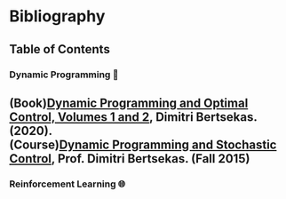# Bibliography

## Table of Contents

### Dynamic Programming :hammer:
(Book)[Dynamic Programming and Optimal Control, Volumes 1 and 2](http://web.mit.edu/dimitrib/www/dpchapter.html), Dimitri Bertsekas. (2020).  
(Course)[Dynamic Programming and Stochastic Control](https://ocw.mit.edu/courses/electrical-engineering-and-computer-science/6-231-dynamic-programming-and-stochastic-control-fall-2015/), Prof. Dimitri Bertsekas. (Fall 2015)
---
### Reinforcement Learning :globe_with_meridians:
